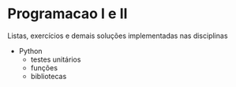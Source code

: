 # Programacao I e II
Listas, exercícios e demais soluções implementadas nas disciplinas

* Python
	- testes unitários
	- funções
	- bibliotecas


